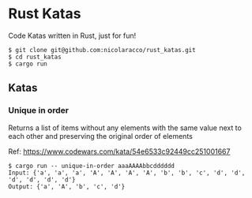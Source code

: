 # Rust Katas

Code Katas written in Rust, just for fun!

```
$ git clone git@github.com:nicolaracco/rust_katas.git
$ cd rust_katas
$ cargo run
```

## Katas

### Unique in order

Returns a list of items without any elements with the same value next to each other and preserving the original order of elements

Ref: https://www.codewars.com/kata/54e6533c92449cc251001667

```
$ cargo run -- unique-in-order aaaAAAAbbcdddddd
Input: {'a', 'a', 'a', 'A', 'A', 'A', 'A', 'b', 'b', 'c', 'd', 'd', 'd', 'd', 'd', 'd'}
Output: {'a', 'A', 'b', 'c', 'd'}
```